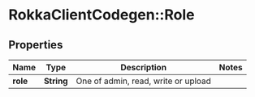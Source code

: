 # RokkaClientCodegen::Role

## Properties
Name | Type | Description | Notes
------------ | ------------- | ------------- | -------------
**role** | **String** | One of admin, read, write or upload | 


